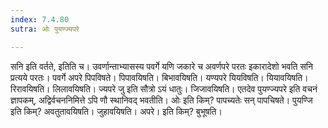 ```yaml
---
index: 7.4.80
sutra: ओः पुयण्ज्यपरे

---
```

सनि इति वर्तते, इतिति च। उवर्णान्ताभ्यासस्य पवर्गे यणि जकारे च अवर्णपरे परतः इकारादेशो भवति सनि प्रत्यये परतः। पवर्गे अपरे पिपविषते। पिपावयिषति। बिभावयिषति। यण्यपरे यियविषति। यियावयिषति। रिरावयिषति। लिलावयिषति। ज्यपरे जु इति सौत्रो ऽयं धातुः। जिजावयिषति। एतदेव पुयण्ज्यपरे इति वचनं ज्ञापकम्, अद्विर्वचननिमित्ते ऽपि णौ स्थानिवद् भवतीति। ओः इति किम्? पापच्यतेः सन् पापचिषते। पुयण्जि इति किम्? अवतुतावयिषति। जुहावयिषति। अपरे। इति किम्? बुभूषति।